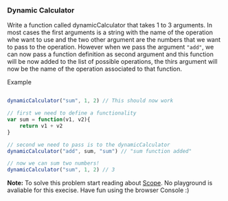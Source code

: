 ### Dynamic Calculator

Write a function called dynamicCalculator that takes 1 to 3 arguments. In most cases the first arguments is a string with the name of the operation whe want to use and the two other argument are the numbers that we want to pass to the operation.
However when we pass the argument ```"add"```, we can now pass a function definition as second argument and this function will be now added to the list of possible operations, the thirs argument will now be the name of the operation associated to that function.

Example

```jsx

dynamicCalculator("sum", 1, 2) // This should now work

// first we need to define a functionality
var sum = function(v1, v2){
    return v1 + v2
}

// second we need to pass is to the dynamicCalculator
dynamicCalculator("add", sum, "sum") // "sum function added"

// now we can sum two numbers!
dynamicCalculator("sum", 1, 2) // 3

```

**Note:** To solve this problem start reading about [Scope](https://developer.mozilla.org/en/docs/Web/JavaScript/Reference/Statements/var). No playground is avaliable for this execise. Have fun using the browser Console :)